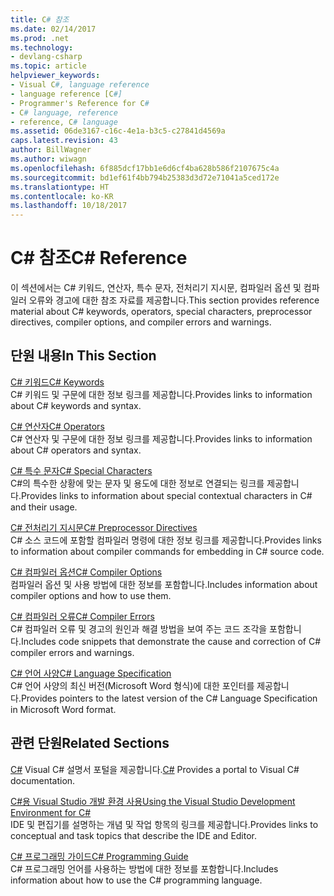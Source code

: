 ```yaml
---
title: C# 참조
ms.date: 02/14/2017
ms.prod: .net
ms.technology:
- devlang-csharp
ms.topic: article
helpviewer_keywords:
- Visual C#, language reference
- language reference [C#]
- Programmer's Reference for C#
- C# language, reference
- reference, C# language
ms.assetid: 06de3167-c16c-4e1a-b3c5-c27841d4569a
caps.latest.revision: 43
author: BillWagner
ms.author: wiwagn
ms.openlocfilehash: 6f885dcf17bb1e6d6cf4ba628b586f2107675c4a
ms.sourcegitcommit: bd1ef61f4bb794b25383d3d72e71041a5ced172e
ms.translationtype: HT
ms.contentlocale: ko-KR
ms.lasthandoff: 10/18/2017
---
```

# <a name="c-reference"></a><span data-ttu-id="d128f-102">C# 참조</span><span class="sxs-lookup"><span data-stu-id="d128f-102">C# Reference</span></span>
<span data-ttu-id="d128f-103">이 섹션에서는 C# 키워드, 연산자, 특수 문자, 전처리기 지시문, 컴파일러 옵션 및 컴파일러 오류와 경고에 대한 참조 자료를 제공합니다.</span><span class="sxs-lookup"><span data-stu-id="d128f-103">This section provides reference material about C# keywords, operators, special characters, preprocessor directives, compiler options, and compiler errors and warnings.</span></span>  
  
## <a name="in-this-section"></a><span data-ttu-id="d128f-104">단원 내용</span><span class="sxs-lookup"><span data-stu-id="d128f-104">In This Section</span></span>  
 [<span data-ttu-id="d128f-105">C# 키워드</span><span class="sxs-lookup"><span data-stu-id="d128f-105">C# Keywords</span></span>](../../csharp/language-reference/keywords/index.md)  
 <span data-ttu-id="d128f-106">C# 키워드 및 구문에 대한 정보 링크를 제공합니다.</span><span class="sxs-lookup"><span data-stu-id="d128f-106">Provides links to information about C# keywords and syntax.</span></span>  
  
 [<span data-ttu-id="d128f-107">C# 연산자</span><span class="sxs-lookup"><span data-stu-id="d128f-107">C# Operators</span></span>](../../csharp/language-reference/operators/index.md)  
 <span data-ttu-id="d128f-108">C# 연산자 및 구문에 대한 정보 링크를 제공합니다.</span><span class="sxs-lookup"><span data-stu-id="d128f-108">Provides links to information about C# operators and syntax.</span></span>  

 [<span data-ttu-id="d128f-109">C# 특수 문자</span><span class="sxs-lookup"><span data-stu-id="d128f-109">C# Special Characters</span></span>](../../csharp/language-reference/tokens/index.md)  
 <span data-ttu-id="d128f-110">C#의 특수한 상황에 맞는 문자 및 용도에 대한 정보로 연결되는 링크를 제공합니다.</span><span class="sxs-lookup"><span data-stu-id="d128f-110">Provides links to information about special contextual characters in C# and their usage.</span></span>  

 [<span data-ttu-id="d128f-111">C# 전처리기 지시문</span><span class="sxs-lookup"><span data-stu-id="d128f-111">C# Preprocessor Directives</span></span>](../../csharp/language-reference/preprocessor-directives/index.md)  
 <span data-ttu-id="d128f-112">C# 소스 코드에 포함할 컴파일러 명령에 대한 정보 링크를 제공합니다.</span><span class="sxs-lookup"><span data-stu-id="d128f-112">Provides links to information about compiler commands for embedding in C# source code.</span></span>  
  
 [<span data-ttu-id="d128f-113">C# 컴파일러 옵션</span><span class="sxs-lookup"><span data-stu-id="d128f-113">C# Compiler Options</span></span>](../../csharp/language-reference/compiler-options/index.md)  
 <span data-ttu-id="d128f-114">컴파일러 옵션 및 사용 방법에 대한 정보를 포함합니다.</span><span class="sxs-lookup"><span data-stu-id="d128f-114">Includes information about compiler options and how to use them.</span></span>  
  
 [<span data-ttu-id="d128f-115">C# 컴파일러 오류</span><span class="sxs-lookup"><span data-stu-id="d128f-115">C# Compiler Errors</span></span>](../../csharp/language-reference/compiler-messages/index.md)  
 <span data-ttu-id="d128f-116">C# 컴파일러 오류 및 경고의 원인과 해결 방법을 보여 주는 코드 조각을 포함합니다.</span><span class="sxs-lookup"><span data-stu-id="d128f-116">Includes code snippets that demonstrate the cause and correction of C# compiler errors and warnings.</span></span>  
  
 [<span data-ttu-id="d128f-117">C# 언어 사양</span><span class="sxs-lookup"><span data-stu-id="d128f-117">C# Language Specification</span></span>](../../csharp/language-reference/language-specification/index.md)  
 <span data-ttu-id="d128f-118">C# 언어 사양의 최신 버전(Microsoft Word 형식)에 대한 포인터를 제공합니다.</span><span class="sxs-lookup"><span data-stu-id="d128f-118">Provides pointers to the latest version of the C# Language Specification in Microsoft Word format.</span></span>  
  
## <a name="related-sections"></a><span data-ttu-id="d128f-119">관련 단원</span><span class="sxs-lookup"><span data-stu-id="d128f-119">Related Sections</span></span>  

 <span data-ttu-id="d128f-120">[C#](../../csharp/index.md) Visual C# 설명서 포털을 제공합니다.</span><span class="sxs-lookup"><span data-stu-id="d128f-120">[C#](../../csharp/index.md) Provides a portal to Visual C# documentation.</span></span>  
  
 [<span data-ttu-id="d128f-121">C#용 Visual Studio 개발 환경 사용</span><span class="sxs-lookup"><span data-stu-id="d128f-121">Using the Visual Studio Development Environment for C#</span></span>](/visualstudio/csharp-ide/using-the-visual-studio-development-environment-for-csharp)  
 <span data-ttu-id="d128f-122">IDE 및 편집기를 설명하는 개념 및 작업 항목의 링크를 제공합니다.</span><span class="sxs-lookup"><span data-stu-id="d128f-122">Provides links to conceptual and task topics that describe the IDE and Editor.</span></span>  
  
 [<span data-ttu-id="d128f-123">C# 프로그래밍 가이드</span><span class="sxs-lookup"><span data-stu-id="d128f-123">C# Programming Guide</span></span>](../../csharp/programming-guide/index.md)  
 <span data-ttu-id="d128f-124">C# 프로그래밍 언어를 사용하는 방법에 대한 정보를 포함합니다.</span><span class="sxs-lookup"><span data-stu-id="d128f-124">Includes information about how to use the C# programming language.</span></span>
